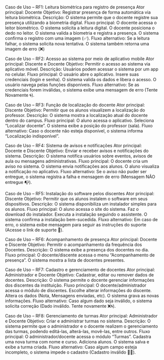 Caso de Uso – RF1: Leitura biométrica para registro de presença
Ator principal: Docente
Objetivo: Registrar presença de forma automática via leitura biométrica.
Descrição: O sistema permite que o docente registre sua presença utilizando a biometria digital.
Fluxo principal:
O docente acessa o leitor biométrico.
O sistema solicita a leitura digital.
O docente posiciona o dedo no leitor.
O sistema valida a biometria e registra a presença.
O sistema confirma o registro com uma imagem (✅).
 Fluxo alternativo:
Se a leitura falhar, o sistema solicita nova tentativa.
O sistema também retorna uma imagem de erro (❌)



Caso de Uso – RF2: Acesso ao sistema por meio de aplicativo mobile
Ator principal: Discente e Docente
Objetivo: Permitir o acesso ao sistema via aplicativo móvel.
Descrição: Usuários podem acessar o sistema por um app no celular.
Fluxo principal:
O usuário abre o aplicativo.
Insere suas credenciais (login e senha).
O sistema valida os dados e libera o acesso.
O usuário navega pelas funções disponíveis.
Fluxo alternativo:
Se as credenciais forem inválidas, o sistema exibe uma mensagem de erro (Tente Novamente 🌀).


Caso de Uso – RF3: Função de localização do docente
Ator principal: Discente
Objetivo: Permitir que os alunos visualizem a localização do professor.
Descrição: O sistema mostra a localização atual do docente dentro do campus.
Fluxo principal:
O aluno acessa o aplicativo.
Seleciona “Localizar docente”.
O sistema exibe a posição do professor (sala).
Fluxo alternativo:
Caso o docente não esteja disponível, o sistema informa “Localização indisponível”.


Caso de Uso – RF4: Sistema de avisos e notificações
Ator principal: Docente e Discente
Objetivo: Enviar e receber avisos e notificações do sistema.
Descrição: O sistema notifica usuários sobre eventos, avisos de aula ou mensagens administrativas.
Fluxo principal:
O docente cria um aviso no sistema.
O sistema envia notificações aos alunos.
O aluno visualiza a notificação no aplicativo.
Fluxo alternativo:
Se o aviso não puder ser entregue, o sistema registra a falha e mensagem de erro (Mensagem NÃO entregue 📭).

 
Caso de Uso – RF5: Instalação do software pelos discentes
Ator principal: Discente
Objetivo: Permitir que os alunos instalem o software em seus dispositivos.
Descrição: O sistema disponibiliza um instalador simples para os alunos.
Fluxo principal:
O aluno acessa o site do sistema.
Faz o download do instalador.
Executa a instalação seguindo o assistente.
O sistema confirma a instalação bem-sucedida.
Fluxo alternativo:
Em caso de erro, o sistema exibe mensagem para seguir as instruções do suporte (Acesse o link de suporte 🔗).


Caso de Uso – RF6: Acompanhamento de presença
Ator principal: Docente e Discente
Objetivo: Permitir o acompanhamento da frequência dos Docentes.
Descrição: O sistema exibe a presença dos docentes no dia.
Fluxo principal:
O docente/discente acessa o menu “Acompanhamento de presença”.
O sistema mostra a lista de docentes presentes.


 
Caso de Uso – RF7: Cadastro e gerenciamento de docentes
Ator principal: Administrador e Docente
Objetivo: Cadastrar, editar ou remover dados de docentes.
Descrição: O sistema permite o docente gerenciar informações dos discentes da instituição.
Fluxo principal:
O docente/administrador acessa o módulo de discentes.
Escolhe alterar informações do discente.
Altera os dados (Nota, Mensagens enviadas, etc).
O sistema grava as novas informações.
Fluxo alternativo:
Caso algum dado seja inválido, o sistema solicita correção (Dado inválido. Tente novamente ❌🌀).


Caso de Uso – RF8: Gerenciamento de turmas
Ator principal: Administrador e Docente
Objetivo: Criar e administrar turmas no sistema.
Descrição: O sistema permite que o administrador e o docente realizem o gerenciamento das turmas, podendo editá-las, alterá-las, movê-las, entre outros.
Fluxo principal:
O administrador/docente acessa o módulo “Turmas”.
Cadastra uma nova turma com nome e curso.
Adiciona alunos.
O sistema salva e exibe a turma criada.
Fluxo alternativo:
Caso algum campo esteja incompleto, o sistema impede o cadastro (Cadastro inválido 📄❌).
